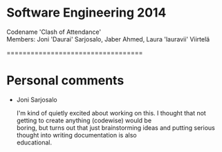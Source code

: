 Software Engineering 2014  
=========================
Codename 'Clash of Attendance'  
Members: Joni 'Daurai' Sarjosalo, Jaber Ahmed, Laura 'lauravii' Viirtelä

==================================


Personal comments
=================
- Joni Sarjosalo 
  
  I'm kind of quietly excited about working on this. I thought that not getting to create anything (codewise) would be  
boring, but turns out that just brainstorming ideas and putting serious thought into writing documentation is also  
educational.
